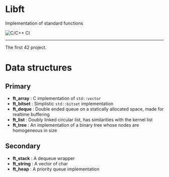 # Libft
Implementation of standard functions

![C/C++ CI](https://github.com/Xxdzs/Libft/workflows/C/C++%20CI/badge.svg?branch=master)
----- -----

The first 42 project.

# Data structures
## Primary
* __ft_array__ : C implementation of `std::vector`
* __ft_bitset__ : Simplistic `std::bitset` implementation
* __ft_deque__ : Double ended queue on a statically allocated space, made for realtime buffering
* __ft_list__ : Doubly linked circular list, has similarities with the kernel list
* __ft_tree__ :  An implementation of a binary tree whose nodes are homogeneous in size
## Secondary
* __ft_stack__ : A dequeue wrapper
* __ft_string__ : A vector of char
* __ft_heap__ : A priority queue implementation
